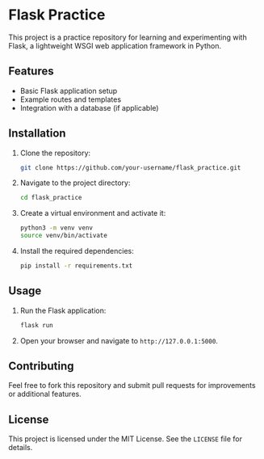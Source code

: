 # Flask Practice

This project is a practice repository for learning and experimenting with Flask, a lightweight WSGI web application framework in Python.

## Features

- Basic Flask application setup
- Example routes and templates
- Integration with a database (if applicable)

## Installation

1. Clone the repository:
   ```bash
   git clone https://github.com/your-username/flask_practice.git
   ```
2. Navigate to the project directory:
   ```bash
   cd flask_practice
   ```
3. Create a virtual environment and activate it:
   ```bash
   python3 -m venv venv
   source venv/bin/activate
   ```
4. Install the required dependencies:
   ```bash
   pip install -r requirements.txt
   ```

## Usage

1. Run the Flask application:
   ```bash
   flask run
   ```
2. Open your browser and navigate to `http://127.0.0.1:5000`.

## Contributing

Feel free to fork this repository and submit pull requests for improvements or additional features.

## License

This project is licensed under the MIT License. See the `LICENSE` file for details.
